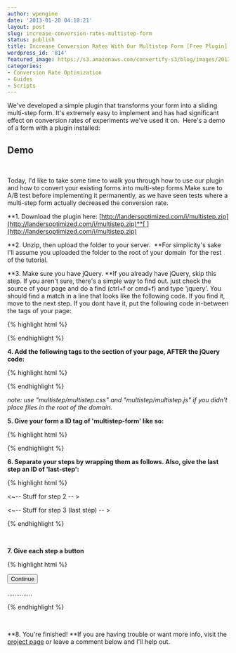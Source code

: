 ```yaml
---
author: wpengine
date: '2013-01-20 04:18:21'
layout: post
slug: increase-conversion-rates-multistep-form
status: publish
title: Increase Conversion Rates With Our Multistep Form [Free Plugin]
wordpress_id: '814'
featured_image: https://s3.amazonaws.com/convertify-s3/blog/images/2013/01/framework_seo.gif
categories:
- Conversion Rate Optimization
- Guides
- Scripts
---
```


We've developed a simple plugin that transforms your form into a sliding multi-step form. It's extremely easy to implement and has had significant effect on conversion rates of experiments we've used it on.  Here's a demo of a form with a plugin installed: 

## Demo

   
  
Today, I'd like to take some time to walk you through how to use our plugin and how to convert your existing forms into multi-step forms Make sure to A/B test before implementing it permanently, as we have seen tests where a multi-step form actually decreased the conversion rate.  
  
**1. Download the plugin here: [http://landersoptimized.com/i/multistep.zip](http://landersoptimized.com/i/multistep.zip)**[ ](http://landersoptimized.com/i/multistep.zip)  
  
**2. Unzip, then upload the folder to your server.  **For simplicity's sake I'll assume you uploaded the folder to the root of your domain  for the rest of the tutorial.  
  
**3. Make sure you have jQuery. **If you already have jQuery, skip this step. If you aren't sure, there's a simple way to find out. just check the source of your page and do a find (ctrl+f or cmd+f) and type 'jquery'. You should find a match in a line that looks like the following code. If you find it, move to the next step. If you dont have it, put the following code in-between the <head> tags of your page:  
  
{% highlight html %}  
  
<script src="http://ajax.googleapis.com/ajax/libs/jquery/1.7/jquery.min.js"></script>  
  
{% endhighlight %}  
  
**4. Add the following tags to the <head> section of your page, AFTER the jQuery code:**  
  
{% highlight html %}  
  
<link rel="stylesheet" href="/multistep/multistep.css"> <script type="text/javascript" src="/multistep/multistep.js"></script>  
  
<script type="text/javascript"> $(function() { $('#multistep-form').multistep();  
  
});  
  
</script>  
  
{% endhighlight %}  
  
_note: use "multistep/multistep.css" and "multistep/multistep.js" if you didn't place files in the root of the domain._  
  
**5. Give your form a ID tag of 'multistep-form' like so:**  
  
{% highlight html %}  
  
<form id="multistep=form">  
  
</form>  
  
{% endhighlight %}  
  
**6. Separate your steps by wrapping them as follows. Also, give the last step an ID of 'last-step':**  
  
{% highlight html %}  
  
<form id="multistep-form">  
  
<div class="step">  
  
<!-- Stuff for step 1 here... -->  
  
</div>  
  
<div class="step">  
  
<~-- Stuff for step 2 -- >  
  
</div>  
  
<div class="step" id="last-step">  
  
<~-- Stuff for step 3 (last step) -- >  
  
</div>  
  
</form>  
  
{% endhighlight %}  
  
   
  
**7. Give each step a button**  
  
{% highlight html %}  
  
<form id="multistep-form">  
  
<div>  
  
<!-- Stuff for step 1 here... --> <button type="submit" class="submit">Continue</button> </div>  
  
..............  
  
{% endhighlight %}  
  
   
  
**8. You're finished! **If you are having trouble or want more info, visit the [project page](https://github.com/coopermaruyama/multistep.js) or leave a comment below and I'll help out.
